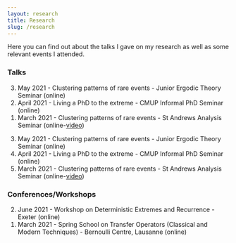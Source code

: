 ```yaml
---
layout: research
title: Research
slug: /research
---
```


Here you can find out about the talks I gave on my research as well as some relevant events I attended.

<h3> Talks </h3>

<ol reversed>
  <li> May 2021 - Clustering patterns of rare events - Junior Ergodic Theory Seminar (online)</li>
  <li> April 2021 - Living a PhD to the extreme - CMUP Informal PhD Seminar (online)</li>
  <li> March 2021 - Clustering patterns of rare events - St Andrews Analysis Seminar (online-<a href="https://www.youtube.com/watch?v=bpUesUzJzsw">video</a>)</li>
</ol>

3. May 2021 - Clustering patterns of rare events - Junior Ergodic Theory Seminar (online)
2. April 2021 - Living a PhD to the extreme - CMUP Informal PhD Seminar (online)
1. March 2021 - Clustering patterns of rare events - St Andrews Analysis Seminar (online-<a href="https://www.youtube.com/watch?v=bpUesUzJzsw">video</a>)

<h3> Conferences/Workshops </h3>

<ol reversed>
  <li> June 2021 - Workshop on Deterministic Extremes and Recurrence - Exeter (online)</li>
  <li> March 2021 - Spring School on Transfer Operators (Classical and Modern Techniques) - Bernoulli Centre, Lausanne (online)</li>
</ol>

<br />
<br />
